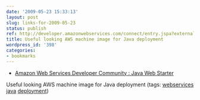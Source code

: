 ```yaml
---
date: '2009-05-23 15:33:13'
layout: post
slug: links-for-2009-05-23
status: publish
ref: http://developer.amazonwebservices.com/connect/entry.jspa?externalID=1993&categoryID=208
title: Useful looking AWS machine image for Java deployment
wordpress_id: '398'
categories:
- bookmarks
---
```


  * [Amazon Web Services Developer Community : Java Web Starter](http://developer.amazonwebservices.com/connect/entry.jspa?externalID=1993&categoryID=208)


Useful looking AWS machine image for Java deployment (tags: [webservices](http://delicious.com/eob/webservices) [java](http://delicious.com/eob/java) [deployment](http://delicious.com/eob/deployment))



